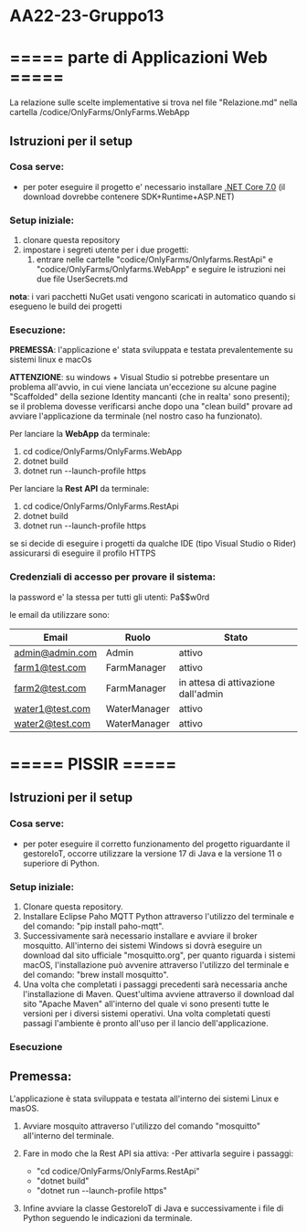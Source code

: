 # AA22-23-Gruppo13

# ===== parte di Applicazioni Web =====
La relazione sulle scelte implementative si trova nel file "Relazione.md" nella cartella /codice/OnlyFarms/OnlyFarms.WebApp

## Istruzioni per il setup

### Cosa serve:
- per poter eseguire il progetto e' necessario installare [.NET Core 7.0](https://dotnet.microsoft.com/en-us/download) (il download dovrebbe contenere SDK+Runtime+ASP.NET)

### Setup iniziale:
1) clonare questa repository
2) impostare i segreti utente per i due progetti:
   1) entrare nelle cartelle "codice/OnlyFarms/Onlyfarms.RestApi" e "codice/OnlyFarms/Onlyfarms.WebApp" e seguire le istruzioni nei due file UserSecrets.md
   
**nota**: i vari pacchetti NuGet usati vengono scaricati in automatico quando si esegueno le build dei progetti

### Esecuzione:
**PREMESSA**: l'applicazione e' stata sviluppata e testata prevalentemente su sistemi linux e macOs

**ATTENZIONE**:
su windows + Visual Studio si potrebbe presentare un problema all'avvio, in cui viene lanciata un'eccezione su alcune pagine "Scaffolded" della sezione Identity mancanti (che in realta' sono presenti);
se il problema dovesse verificarsi anche dopo una "clean build" provare ad avviare l'applicazione da terminale (nel nostro caso ha funzionato).

Per lanciare la **WebApp** da terminale:
1) cd codice/OnlyFarms/OnlyFarms.WebApp
2) dotnet build
3) dotnet run --launch-profile https

Per lanciare la **Rest API** da terminale:
1) cd codice/OnlyFarms/OnlyFarms.RestApi
2) dotnet build
3) dotnet run --launch-profile https

se si decide di eseguire i progetti da qualche IDE (tipo Visual Studio o Rider) assicurarsi di eseguire il profilo HTTPS

### Credenziali di accesso per provare il sistema:

la password e' la stessa per tutti gli utenti: Pa$$w0rd

le email da utilizzare sono:

| Email           | Ruolo | Stato |
|-----------------| --- | --- |
| admin@admin.com | Admin | attivo |
| farm1@test.com  | FarmManager | attivo |
| farm2@test.com  | FarmManager | in attesa di attivazione dall'admin |
| water1@test.com | WaterManager | attivo |
| water2@test.com | WaterManager | attivo |



# ===== PISSIR =====

## Istruzioni per il setup

### Cosa serve:
- per poter eseguire il corretto funzionamento del progetto riguardante il gestoreIoT, occorre utilizzare la versione 17 di Java e la versione 11 o superiore di Python.

### Setup iniziale:
1) Clonare questa repository.
2) Installare Eclipse Paho MQTT Python attraverso l'utilizzo del terminale e del comando: "pip install paho-mqtt".
3) Successivamente sarà necessario installare e avviare il broker mosquitto. All'interno dei sistemi Windows si dovrà eseguire un download dal sito ufficiale "mosquitto.org", per quanto riguarda i sistemi macOS, l'installazione può avvenire attraverso l'utilizzo del terminale e del comando: "brew install mosquitto".
4) Una volta che completati i passaggi precedenti sarà necessaria anche l'installazione di Maven. Quest'ultima avviene attraverso il download dal sito "Apache Maven" all'interno del quale vi sono presenti tutte le versioni per i diversi sistemi operativi. 
Una volta completati questi passagi l'ambiente è pronto all'uso per il lancio dell'applicazione.

### Esecuzione

## Premessa: 
L'applicazione è stata sviluppata e testata all'interno dei sistemi Linux e masOS.

1. Avviare mosquito attraverso l'utilizzo del comando "mosquitto" all'interno del terminale.
2. Fare in modo che la Rest API sia attiva:
   -Per attivarla seguire i passaggi:
      - "cd codice/OnlyFarms/OnlyFarms.RestApi"
      - "dotnet build"
      - "dotnet run --launch-profile https"

3. Infine avviare la classe GestoreIoT di Java e successivamente i file di Python seguendo le indicazioni da terminale.
